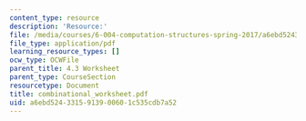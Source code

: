 ```yaml
---
content_type: resource
description: 'Resource:'
file: /media/courses/6-004-computation-structures-spring-2017/a6ebd5243315913900601c535cdb7a52_combinational_worksheet.pdf
file_type: application/pdf
learning_resource_types: []
ocw_type: OCWFile
parent_title: 4.3 Worksheet
parent_type: CourseSection
resourcetype: Document
title: combinational_worksheet.pdf
uid: a6ebd524-3315-9139-0060-1c535cdb7a52
---
```

